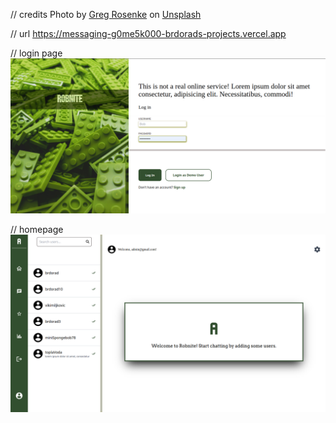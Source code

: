 // credits
Photo by <a href="https://unsplash.com/@greg_rosenke?utm_content=creditCopyText&utm_medium=referral&utm_source=unsplash">Greg Rosenke</a> on <a href="https://unsplash.com/photos/green-lego-block-lot-bJdK9v-VVw0?utm_content=creditCopyText&utm_medium=referral&utm_source=unsplash">Unsplash</a>

// url
https://messaging-g0me5k000-brdorads-projects.vercel.app
  

// login page
![login page](loginpage.png)

// homepage
![homepage](homepage.png)